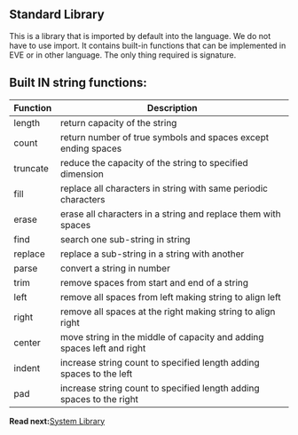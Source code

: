 ## Standard Library

This is a library that is imported by default into the language. We do not have to use import. 
It contains built-in functions that can be implemented in EVE or in other language. 
The only thing required is signature.


## Built IN string functions:

| Function  | Description
|-----------|---------------------------------------------------------------
|length     | return capacity of the string
|count      | return number of true symbols and spaces except ending spaces
|truncate   | reduce the capacity of the string to specified dimension
|fill       | replace all characters in string with same periodic characters
|erase      | erase all characters in a string and replace them with spaces
|find       | search one sub-string in string 
|replace    | replace a sub-string in a string with another
|parse      | convert a string in number
|trim       | remove spaces from start and end of a string
|left       | remove all spaces from left making string to align left
|right      | remove all spaces at the right making string to align right
|center     | move string in the middle of capacity and adding spaces left and right
|indent     | increase string count to specified length adding spaces to the left
|pad        | increase string count to specified length adding spaces to the right


**Read next:**[System Library](system.md)